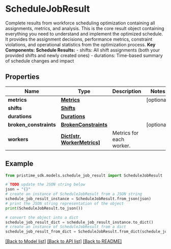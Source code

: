 # ScheduleJobResult

Complete results from workforce scheduling optimization containing all assignments, metrics, and analysis.  This is the core result object containing everything you need to understand and implement the optimized schedule. It provides the assignment decisions, performance metrics, constraint violations, and operational statistics from the optimization process.  **Key Components:**  **Schedule Results:** - shifts: All shift assignments (both your provided shifts and newly created ones) - durations: Time-based summary of schedule changes and impact

## Properties

Name | Type | Description | Notes
------------ | ------------- | ------------- | -------------
**metrics** | [**Metrics**](Metrics.md) |  | [optional] 
**shifts** | [**Shifts**](Shifts.md) |  | 
**durations** | [**Durations**](Durations.md) |  | 
**broken_constraints** | [**BrokenConstraints**](BrokenConstraints.md) |  | [optional] 
**workers** | [**Dict[str, WorkerMetrics]**](WorkerMetrics.md) | Metrics for each worker. | 

## Example

```python
from pristime_sdk.models.schedule_job_result import ScheduleJobResult

# TODO update the JSON string below
json = "{}"
# create an instance of ScheduleJobResult from a JSON string
schedule_job_result_instance = ScheduleJobResult.from_json(json)
# print the JSON string representation of the object
print(ScheduleJobResult.to_json())

# convert the object into a dict
schedule_job_result_dict = schedule_job_result_instance.to_dict()
# create an instance of ScheduleJobResult from a dict
schedule_job_result_from_dict = ScheduleJobResult.from_dict(schedule_job_result_dict)
```
[[Back to Model list]](../README.md#documentation-for-models) [[Back to API list]](../README.md#documentation-for-api-endpoints) [[Back to README]](../README.md)



